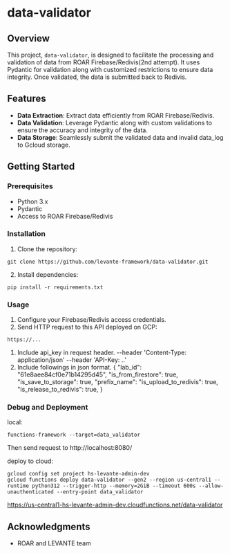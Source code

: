 # data-validator

## Overview

This project, `data-validator`, is designed to facilitate the processing and validation of data from ROAR Firebase/Redivis(2nd attempt). 
It uses Pydantic for validation along with customized restrictions to ensure data integrity. 
Once validated, the data is submitted back to Redivis.

## Features

- **Data Extraction**: Extract data efficiently from ROAR Firebase/Redivis.
- **Data Validation**: Leverage Pydantic along with custom validations to ensure the accuracy and integrity of the data.
- **Data Storage**: Seamlessly submit the validated data and invalid data_log to Gcloud storage.

## Getting Started

### Prerequisites

- Python 3.x
- Pydantic
- Access to ROAR Firebase/Redivis

### Installation

1. Clone the repository:
```
git clone https://github.com/levante-framework/data-validator.git
```
2. Install dependencies:
```
pip install -r requirements.txt
```
### Usage

1. Configure your Firebase/Redivis access credentials.
2. Send HTTP request to this API deployed on GCP:
```angular2html
https://...
```
1. Include api_key in request header.
    --header 'Content-Type: application/json' 
    --header 'API-Key: ..'
2. Include followings in json format. 
{
    "lab_id": "61e8aee84cf0e71b14295d45",
    "is_from_firestore": true,
    "is_save_to_storage": true,
    "prefix_name": 
    "is_upload_to_redivis": true,
    "is_release_to_redivis": true,
}

### Debug and Deployment

local: 
```
functions-framework --target=data_validator 
```
Then send request to http://localhost:8080/

deploy to cloud:
```
gcloud config set project hs-levante-admin-dev
gcloud functions deploy data-validator --gen2 --region us-central1 --runtime python312 --trigger-http --memory=2GiB --timeout 600s --allow-unauthenticated --entry-point data_validator
```
https://us-central1-hs-levante-admin-dev.cloudfunctions.net/data-validator
## Acknowledgments

- ROAR and LEVANTE team
